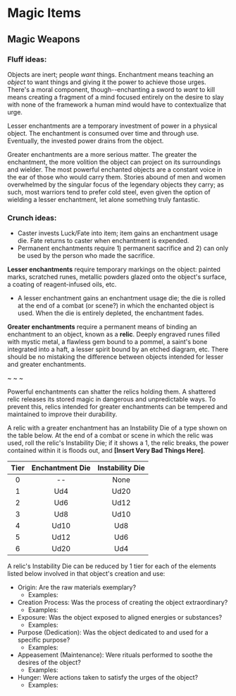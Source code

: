 # Magic Items

## Magic Weapons

### Fluff ideas:
Objects are inert; people *want* things. Enchantment means teaching an *object* to want things and giving it the power to achieve those urges. There's a moral component, though--enchanting a sword to *want* to kill means creating a fragment of a mind focused entirely on the desire to slay with none of the framework a human mind would have to contextualize that urge. 

Lesser enchantments are a temporary investment of power in a physical object. The enchantment is consumed over time and through use. Eventually, the invested power drains from the object.

Greater enchantments are a more serious matter. The greater the enchantment, the more volition the object can project on its surroundings and wielder. The most powerful enchanted objects are a constant voice in the ear of those who would carry them. Stories abound of men and women overwhelmed by the singular focus of the legendary objects they carry; as such, most warriors tend to prefer cold steel, even given the option of wielding a lesser enchantment, let alone something truly fantastic.

### Crunch ideas:
- Caster invests Luck/Fate into item; item gains an enchantment usage die. Fate returns to caster when enchantment is expended.
- Permanent enchantments require 1) permanent sacrifice and 2) can only be used by the person who made the sacrifice.

**Lesser enchantments** require temporary markings on the object: painted marks, scratched runes, metallic powders glazed onto the object's surface, a coating of reagent-infused oils, etc.
- A lesser enchantment gains an enchantment usage die; the die is rolled at the end of a combat (or scene?) in which the enchanted object is used. When the die is entirely depleted, the enchantment fades.

**Greater enchantments** require a permanent means of binding an enchantment to an object, known as a **relic**. Deeply engraved runes filled with mystic metal, a flawless gem bound to a pommel, a saint's bone integrated into a haft, a lesser spirit bound by an etched diagram, etc. There should be no mistaking the difference between objects intended for lesser and greater enchantments.

~ ~ ~

Powerful enchantments can shatter the relics holding them. A shattered relic releases its stored magic in dangerous and unpredictable ways. To prevent this, relics intended for greater enchantments can be tempered and maintained to improve their durability. 

A relic with a greater enchantment has an Instability Die of a type shown on the table below. At the end of a combat or scene in which the relic was used, roll the relic's Instability Die; if it shows a 1, the relic breaks, the power contained within it is floods out, and **[Insert Very Bad Things Here]**.

| Tier | Enchantment Die | Instability Die |
| :---: | :---: | :---: |
| 0 | -- | None |
| 1 | Ud4 | Ud20 |
| 2 | Ud6 | Ud12 |
| 3 | Ud8 | Ud10 |
| 4 | Ud10 | Ud8 |
| 5 | Ud12 | Ud6 |
| 6 | Ud20 | Ud4 |

A relic's Instability Die can be reduced by 1 tier for each of the elements listed below involved in that object's creation and use:
- Origin: Are the raw materials exemplary?
	- Examples: 
- Creation Process: Was the process of creating the object extraordinary?
	- Examples: 
- Exposure: Was the object exposed to aligned energies or substances?
	- Examples: 
- Purpose (Dedication): Was the object dedicated to and used for a specific purpose?
	- Examples: 
- Appeasement (Maintenance): Were rituals performed to soothe the desires of the object?
	- Examples: 
- Hunger: Were actions taken to satisfy the urges of the object?
	- Examples: 